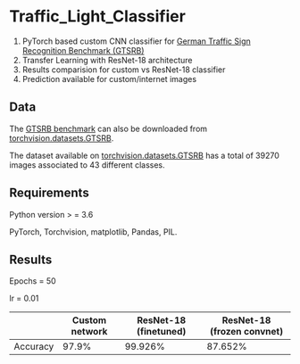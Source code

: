 # Traffic_Light_Classifier

1.    PyTorch based custom CNN classifier for [German Traffic Sign Recognition Benchmark (GTSRB)](https://benchmark.ini.rub.de/gtsrb_dataset.html)
2.    Transfer Learning with ResNet-18 architecture 
3.    Results comparision for custom vs ResNet-18 classifier
4.    Prediction available for custom/internet images

## Data
The [GTSRB benchmark](https://benchmark.ini.rub.de/gtsrb_dataset.html) can also be downloaded from [torchvision.datasets.GTSRB](https://pytorch.org/vision/stable/generated/torchvision.datasets.GTSRB.html#torchvision.datasets.GTSRB).

The dataset available on [torchvision.datasets.GTSRB](https://pytorch.org/vision/stable/generated/torchvision.datasets.GTSRB.html#torchvision.datasets.GTSRB) has a total of 39270 images associated to 43 different classes. 


## Requirements
Python version > = 3.6

PyTorch, Torchvision, matplotlib, Pandas, PIL.


## Results

Epochs = 50

lr = 0.01

|  | Custom network | ResNet-18 (finetuned) | ResNet-18 (frozen convnet) |
|---|--------|------------|---------------|
|Accuracy | 97.9% | 99.926% | 87.652%|
